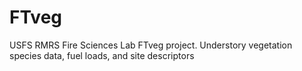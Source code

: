 # FTveg
USFS RMRS Fire Sciences Lab FTveg project. Understory vegetation species data, fuel loads, and site descriptors 
